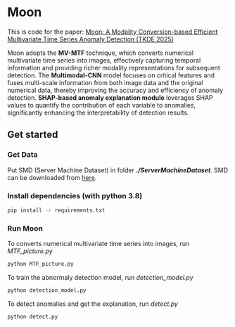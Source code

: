 # Moon

This is code for the paper: [Moon: A Modality Conversion-based Efficient Multivariate Time Series Anomaly Detection (TKDE 2025) ](https://arxiv.org/abs/2510.01970)

Moon adopts the **MV-MTF** technique, which converts numerical multivariate time series into images, effectively capturing temporal information and providing richer modality representations for subsequent detection. The **Multimodal-CNN** model focuses on critical features and fuses multi-scale information from both image data and the original numerical data, thereby improving the accuracy and efficiency of anomaly detection. **SHAP-based anomaly explanation module** leverages SHAP values to quantify the contribution of each variable to anomalies, significantly enhancing the interpretability of detection results.

## Get started
### Get Data
 Put SMD (Server Machine Dataset) in folder ***./ServerMachineDataset***. SMD can be downloaded from [here](https://github.com/NetManAIOps/OmniAnomaly/tree/master/ServerMachineDataset).


### Install dependencies (with python 3.8)
```bash
pip install -r requirements.txt
```

### Run Moon

To converts numerical multivariate time series into images, run *MTF_picture.py*
```bash
python MTF_picture.py
```

To train the abnormaly detection model, run *detection_model.py*
```bash
python detection_model.py
```

To detect anomalies and get the explanation, run *detect.py*
```bash
python detect.py
```